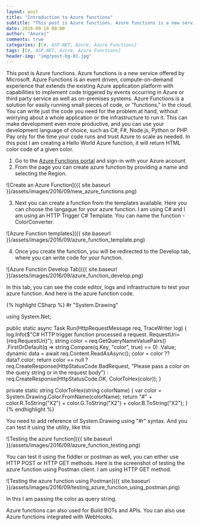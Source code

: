 ```yaml
---
layout: post
title: "Introduction to Azure functions"
subtitle: "This post is Azure functions. Azure functions is a new service offered by Microsoft. Azure Functions is an event driven, compute-on-demand experience that extends the existing Azure application platform with capabilities to implement code triggered by events occurring in Azure or third party service as well as on-premises systems."
date: 2016-09-18 00:00
author: "Anuraj"
comments: true
categories: [C#, ASP.NET, Azure, Azure Functions]
tags: [C#, ASP.NET, Azure, Azure Functions]
header-img: "img/post-bg-01.jpg"
---
```

This post is Azure functions. Azure functions is a new service offered by Microsoft. Azure Functions is an event driven, compute-on-demand experience that extends the existing Azure application platform with capabilities to implement code triggered by events occurring in Azure or third party service as well as on-premises systems. Azure Functions is a solution for easily running small pieces of code, or "functions," in the cloud. You can write just the code you need for the problem at hand, without worrying about a whole application or the infrastructure to run it. This can make development even more productive, and you can use your development language of choice, such as C#, F#, Node.js, Python or PHP. Pay only for the time your code runs and trust Azure to scale as needed. In this post I am creating a Hello World Azure function, it will return HTML color code of a given color.

1. Go to the [Azure Functions portal](https://functions.azure.com/signin) and sign-in with your Azure account.
2. From the page you can create azure function by providing a name and selecting the Region.

![Create an Azure Function]({{ site.baseurl }}/assets/images/2016/09/new_azure_functions.png)

3. Next you can create a function from the templates available. Here you can choose the langague for your azure function. I am using C# and I am using an HTTP Trigger C# Template. You can name the function - ColorConverter.

![Azure Function templates]({{ site.baseurl }}/assets/images/2016/09/azure_function_template.png)

4. Once you create the function, you will be redirected to the Develop tab, where you can write code for your function. 

![Azure Function Develop Tab]({{ site.baseurl }}/assets/images/2016/09/azure_function_develop.png)

In this tab, you can see the code editor, logs and infrastructure to test your azure function. And here is the azure function code.

{% highlight CSharp %}
#r "System.Drawing"

using System.Net;

public static async Task<HttpResponseMessage> Run(HttpRequestMessage req, TraceWriter log)
{
    log.Info($"C# HTTP trigger function processed a request. RequestUri={req.RequestUri}");
    string color = req.GetQueryNameValuePairs()
        .FirstOrDefault(q => string.Compare(q.Key, "color", true) == 0)
        .Value;
    dynamic data = await req.Content.ReadAsAsync<object>();
    color = color ?? data?.color;
    return color == null
        ? req.CreateResponse(HttpStatusCode.BadRequest, "Please pass a color on the query string or in the request body")
        : req.CreateResponse(HttpStatusCode.OK, ColorToHex(color));
}

private static string ColorToHex(string colorName)
{
    var color = System.Drawing.Color.FromName(colorName);
    return "#" + color.R.ToString("X2") + color.G.ToString("X2") + color.B.ToString("X2");
}
{% endhighlight %}

You need to add reference of System.Drawing using "#r" syntax. And you can test it using the utility, like this

![Testing the azure function]({{ site.baseurl }}/assets/images/2016/09/azure_function_testing.png)

You can test it using the fiddler or postman as well, you can either use HTTP POST or HTTP GET methods. Here is the screenshot of testing the azure function using Postman client. I am using HTTP GET method.

![Testing the azure function using Postman]({{ site.baseurl }}/assets/images/2016/09/testing_azure_function_using_postman.png)

In this I am passing the color as query string.

Azure functions can also used for Build BOTs and APIs. You can also use Azure functions integrated with WebHooks.